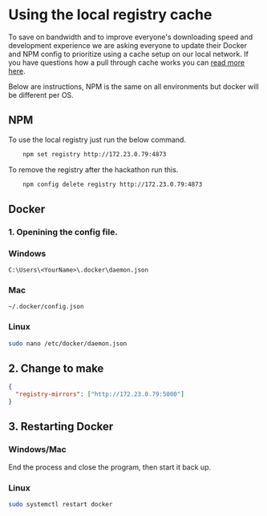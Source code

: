 # Using the local registry cache

To save on bandwidth and to improve everyone's downloading speed and development experience we are asking everyone to update their Docker and NPM config to prioritize using a cache setup on our local network. If you have questions how a pull through cache works you can [read more here](https://docs.docker.com/docker-hub/mirror/#how-does-it-work).

Below are instructions, NPM is the same on all environments but docker will be different per OS. 

## NPM

To use the local registry just run the below command.

```sh
    npm set registry http://172.23.0.79:4873

```

To remove the registry after the hackathon run this.

```sh
    npm config delete registry http://172.23.0.79:4873

```

## Docker

### 1. Openining the config file.

### Windows

```
C:\Users\<YourName>\.docker\daemon.json
```

### Mac

```
~/.docker/config.json
```

### Linux

```sh
sudo nano /etc/docker/daemon.json
```

## 2. Change to make

```json
{
  "registry-mirrors": ["http://172.23.0.79:5000"]
}
```

## 3. Restarting Docker

### Windows/Mac

End the process and close the program, then start it back up.

### Linux

```sh
sudo systemctl restart docker
```
